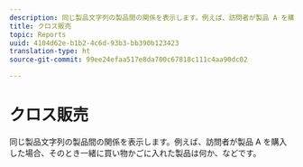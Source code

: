 ```yaml
---
description: 同じ製品文字列の製品間の関係を表示します。例えば、訪問者が製品 A を購入した場合、そのとき一緒に買い物かごに入れた製品は何か、などです。
title: クロス販売
topic: Reports
uuid: 4104d62e-b1b2-4c6d-93b3-bb390b123423
translation-type: ht
source-git-commit: 99ee24efaa517e8da700c67818c111c4aa90dc02

---
```



# クロス販売

同じ製品文字列の製品間の関係を表示します。例えば、訪問者が製品 A を購入した場合、そのとき一緒に買い物かごに入れた製品は何か、などです。


